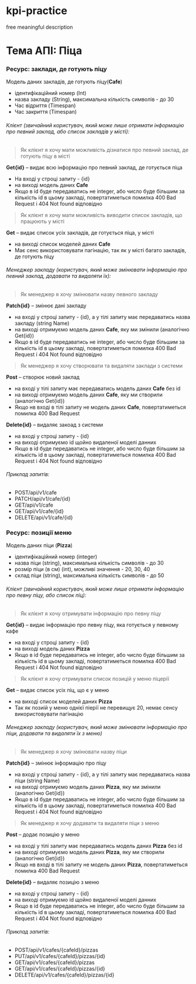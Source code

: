 # kpi-practice
free meaningful description

# Тема АПІ: Піца

### Ресурс: заклади, де готують піцу

Модель даних закладів, де готують піцу(**Cafe**)

-   ідентифікаційний номер (Int)
-   назва закладу (String), максимальна кількість символів - до 30
-   Час відриття (Timespan)
-   Час закриття (Timespan)

###### Клієнт (звичайний користувач, який може лише отримати інформацію про певний заклад, або список закладів у місті):

>   Як клієнт я хочу мати можливість дізнатися про певний заклад, де готують піцу в місті

**Get{id}** – видає всю інформацію про певний заклад, де готується піца 
- На вході у строці запиту - {id}
- на виході модель даних **Cafe**
- Якщо в id буде передаватись не integer, або число буде більшим за кількість id в цьому закладі, повертатиметься помилка 400 Bad Request і 404 Not found відповідно

>   Як клієнт я хочу мати можливість виводити список закладів, що працюють у місті  

**Get** – видає список усіх закладів, де готується піца, у місті
-	на виході список моделей даних **Cafe**
- Має сенс використовувати пагінацію, так як у місті багато закладів, де готують піцу
 
###### Менеджер закладу (користувач, який може змінювати інформацію про певний заклад, додавати та видаляти їх):

>   Як менеджер я хочу змінювати назву певного закладу 

**Patch{id}** – змінює дані закладу
-	на вході у строці запиту - {id}, а у тілі запиту має передаватись назва закладу (string Name) 
-	на виході отримуємо модель даних **Cafe**, яку ми змінили (аналогічно Get{id})
-	Якщо в id буде передаватись не integer, або число буде більшим за кількість id в цьому закладі, повертатиметься помилка 400 Bad Request і 404 Not found відповідно

>   Як менеджер я хочу створювати та видаляти заклади з системи 

**Post** – створює новий заклад
-	на вході у тілі запиту має передаватись модель даних **Cafe** без id 
-	на виході отримуємо модель даних **Cafe**, яку ми створили (аналогічно Get{id})
-	Якщо нв вході в тілі запиту не модель даних **Cafe**, повертатиметься помилка 400 Bad Request 

**Delete{id}** – видаляє закоад з системи
-	на вході у строці запиту - {id}
-	на виході отримуємо id щойно видаленої моделі данних
-	Якщо в id буде передаватись не integer, або число буде більшим за кількість id в цьому закладі, повертатиметься помилка 400 Bad Request і 404 Not found відповідно

###### Приклад запитів:
-  POST/api/v1/cafe
-  PATCH/api/v1/cafe/{id}
-  GET/api/v1/cafe
-  GET/api/v1/cafe/{id}
-  DELETE/api/v1/cafe/{id}

### Ресурс: позиції меню

Модель даних піци (**Pizza**)

- ідентифікаційний номер (integer)
- назва піци (string), максимальна кількість символів - до 30
- розмір піци (в см) (int), можливі значення - 20, 30, 40
- cклад піци (string), максимальна кількість символів - до 50

###### Клієнт (звичайний користувач, який може лише отримати інформацію про певну піцу, або список піц):

>   Як клієнт я хочу отримувати інформацію про певну піцу

**Get{id}** – видає інформацію про певну піцу, яка готується у певному кафе
- на вході у строці запиту - {id}
- на виході модель даних **Pizza**
- Якщо в id буде передаватись не integer, або число буде більшим за кількість id в цьому закладі, повертатиметься помилка 400 Bad Request і 404 Not found відповідно

>   Як клієнт я хочу отримувати список позицій у меню піцерії

**Get** – видає список усіх піц, що є у меню
- на виході список моделей даних **Pizza**
-	Так як позиій у меню однієї піерії не перевищує 20, немає сенсу використовувати пагінацію

###### Менеджер закладу (користувач, який може змінювати інформацію про піци, додавати та видаляти їх з меню)

>   Як менеджер я хочу змінювати назву піци

**Patch{id}** – змінює інформацію про піцу
- на вході у строці запиту - {id},  а у тілі запиту має передаватись назва піци (string Name)
-	на виході отримуємо модель даних **Pizza**, яку ми змінили (аналогічно Get{id})
-	Якщо в id буде передаватись не integer, або число буде більшим за кількість id в цьому закладі, повертатиметься помилка 400 Bad Request і 404 Not found відповідно

>   Як менеджер я хочу додавати та видаляти піци з меню

**Post** – додає позицію у меню
- на вході у тілі запиту має передаватись модель даних **Pizza** без id 
- на виході отримуємо модель даних **Pizza**, яку ми створили (аналогічно Get{id})
- Якщо нв вході в тілі запиту не модель даних **Pizza**, повертатиметься помилка 400 Bad Request 

**Delete{id}** – видаляє позицію з меню
- на вході у строці запиту - {id}
- на виході отримуємо id щойно видаленої моделі данних
- Якщо в id буде передаватись не integer, або число буде більшим за кількість id в цьому закладі, повертатиметься помилка 400 Bad Request і 404 Not found відповідно

###### Приклад запитів:

-  POST/api/v1/cafes/{cafeId}/pizzas
-  PUT/api/v1/cafes/{cafeId}/pizzas/{id}
-  GET/api/v1/cafes/{cafeId}/pizzas
-  GET/api/v1/cafes/{cafeId}/pizzas/{id}
-  DELETE/api/v1/cafes/{cafeId}/pizzas/{id}
